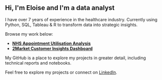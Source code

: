 ## Hi, I'm Eloise and I'm a data analyst

I have over 7 years of experience in the healthcare industry. Currently using Python, SQL, Tableau & R to transform data into strategic insights.

Browse my work below:
- [ **NHS Appointment Utilisation Analysis** ](link)
- [ **2Market Customer Insights Dashboard** ](link)

My GitHub is a place to explore my projects in greater detail, including technical reports and notebooks.

Feel free to explore my projects or connect on [LinkedIn](www.linkedin.com/in/eloisefarmer).
